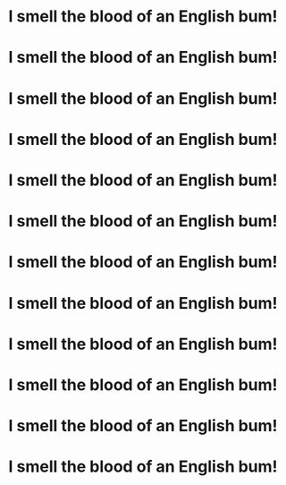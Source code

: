 I smell the blood of an English bum!
====================================

I smell the blood of an English bum!
====================================

I smell the blood of an English bum!
====================================

I smell the blood of an English bum!
====================================

I smell the blood of an English bum!
====================================

I smell the blood of an English bum!
====================================

I smell the blood of an English bum!
====================================

I smell the blood of an English bum!
====================================

I smell the blood of an English bum!
====================================

I smell the blood of an English bum!
====================================

I smell the blood of an English bum!
====================================

I smell the blood of an English bum!
====================================

